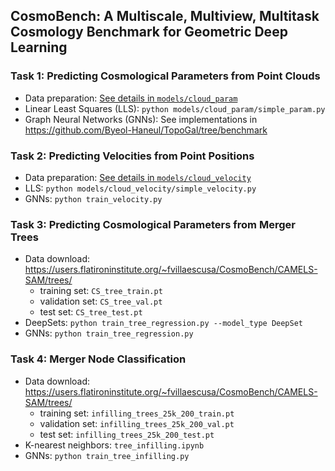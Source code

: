 ## CosmoBench: A Multiscale, Multiview, Multitask Cosmology Benchmark for Geometric Deep Learning

### Task 1: Predicting Cosmological Parameters from Point Clouds
- Data preparation: [See details in `models/cloud_param`](./models/cloud_param/)
- Linear Least Squares (LLS): `python models/cloud_param/simple_param.py`
- Graph Neural Networks (GNNs): See implementations in <https://github.com/Byeol-Haneul/TopoGal/tree/benchmark>

### Task 2: Predicting Velocities from Point Positions
- Data preparation: [See details in `models/cloud_velocity`](./models/cloud_velocity/)
- LLS: `python models/cloud_velocity/simple_velocity.py`
- GNNs: `python train_velocity.py`

### Task 3: Predicting Cosmological Parameters from Merger Trees
- Data download: <https://users.flatironinstitute.org/~fvillaescusa/CosmoBench/CAMELS-SAM/trees/>
  - training set: `CS_tree_train.pt`
  - validation set: `CS_tree_val.pt`
  - test set: `CS_tree_test.pt`
- DeepSets: `python train_tree_regression.py --model_type DeepSet`
- GNNs: `python train_tree_regression.py`

### Task 4: Merger Node Classification
- Data download: <https://users.flatironinstitute.org/~fvillaescusa/CosmoBench/CAMELS-SAM/trees/>
  - training set: `infilling_trees_25k_200_train.pt`
  - validation set: `infilling_trees_25k_200_val.pt`
  - test set: `infilling_trees_25k_200_test.pt`
- K-nearest neighbors: `tree_infilling.ipynb`
- GNNs: `python train_tree_infilling.py`